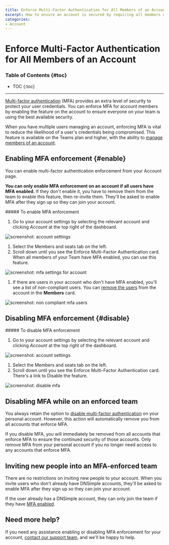 ```yaml
---
title: Enforce Multi-Factor Authentication for All Members of an Account
excerpt: How to ensure an account is secured by requiring all members of an account to use Multi-Factor Authentication.
categories:
- Account
---
```


# Enforce Multi-Factor Authentication for All Members of an Account

### Table of Contents {#toc}

* TOC
{:toc}

---

[Multi-factor authentication](/articles/multi-factor-authentication/) (MFA) provides an extra level of security to protect your user credentials. You can enforce MFA for account members by enabling the feature on the account to ensure everyone on your team is using the best available security.

When you have multiple users managing an account, enforcing MFA is vital to reduce the likelihood of a user's credentials being compromised. This feature is available on the Teams plan and higher, with the ability to [manage members of an account](/articles/account-users/).

## Enabling MFA enforcement {#enable}

You can enable multi-factor authentication enforcement from your Account page.

**You can only enable MFA enforcement on an account if all users have MFA enabled.** If they don't enable it, you have to remove them from the team to enable this feature, then re-invite them. They'll be asked to enable MFA after they sign up so they can join your account.

<div class="section-steps" markdown="1">
##### To enable MFA enforcement

1.  Go to your account settings by selecting the relevant account and clicking *Account* at the top right of the dashboard.

![screenshot: account settings](/files/account-settings.png)

1.  Select the <label>Members and seats</label> tab on the left.
1.  Scroll down until you see the <label>Enforce Multi-Factor Authentication</label> card. When all members of your Team have MFA enabled, you can use this feature.

![screenshot: mfa settings for account](/files/mfa.png)

1.  If there are users in your account who don't have MFA enabled, you'll see a list of non-compliant users. You can [remove the users](/articles/account-users/#removing-members-from-an-account) from the account in the **Members** card.

![screenshot: non compliant mfa users](/files/non-compliant-mfa-users.png)
</div>


## Disabling MFA enforcement {#disable}

<div class="section-steps" markdown="1">
##### To disable MFA enforcement

1.  Go to your account settings by selecting the relevant account and clicking *Account* at the top right of the dashboard.

![screenshot: account settings](/files/account-settings.png)

1.  Select the <label>Members and seats</label> tab on the left.
1.  Scroll down until you see the <label>Enforce Multi-Factor Authentication</label> card. There's a link to <label>Disable</label> the feature.

![screenshot: disable mfa](/files/mfa-disable.png)

</div>

## Disabling MFA while on an enforced team

You always retain the option to [disable multi-factor authentication](/articles/multi-factor-authentication/#disable) on your personal account. However, this action will automatically remove you from all accounts that enforce MFA.

<warning>
If you disable MFA, you will immediately be removed from all accounts that enforce MFA to ensure the continued security of those accounts. Only remove MFA from your personal account if you no longer need access to any accounts that enforce MFA.
</warning>

## Inviting new people into an MFA-enforced team

There are no restrictions on inviting new people to your account. When you invite users who don't already have DNSimple accounts, they'll be asked to enable MFA after they sign up so they can join your account.

If the user already has a DNSimple account, they can only join the team if they have [MFA enabled](https://support.dnsimple.com/articles/multi-factor-authentication/#enable).

## Need more help?

If you need any assistance enabling or disabling MFA enforcement for your account, [contact our support team](https://dnsimple.com/feedback), and we'll be happy to help.
